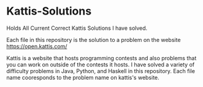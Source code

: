 # Kattis-Solutions
Holds All Current Correct Kattis Solutions I have solved.

Each file in this repository is the solution to a problem on the website https://open.kattis.com/

Kattis is a website that hosts programming contests and also problems that you can work on outside of the contests it hosts. I have solved a variety of difficulty problems in Java, Python, and Haskell in this repository. Each file name cooresponds to the problem name on kattis's website.
